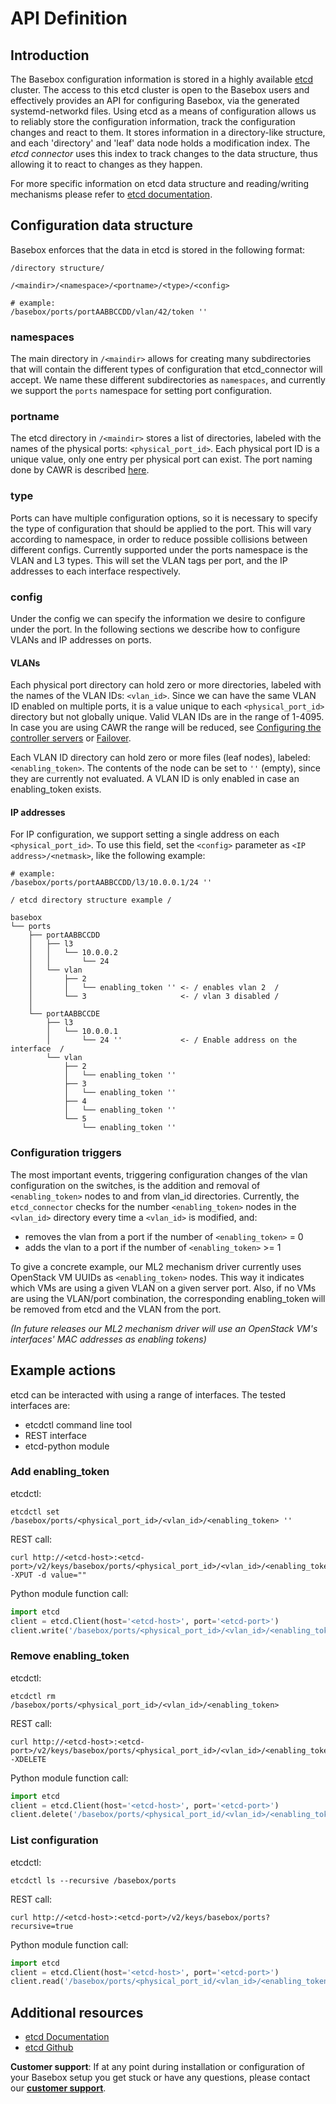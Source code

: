 # API Definition

## Introduction
The Basebox configuration information is stored in a highly available [etcd][etcd_gh] cluster.
The access to this etcd cluster is open to the Basebox users and effectively provides an API for configuring Basebox, via the generated systemd-networkd files.
Using etcd as a means of configuration allows us to reliably store the configuration information, track the configuration changes and react to them.
It stores information in a directory-like structure, and each 'directory' and 'leaf' data node holds a modification index.
The *etcd connector* uses this index to track changes to the data structure, thus allowing it to react to changes as they happen.

For more specific information on etcd data structure and reading/writing mechanisms please refer to [etcd documentation][etcd_docs].

## Configuration data structure
Basebox enforces that the data in etcd is stored in the following format:

```text
/directory structure/

/<maindir>/<namespace>/<portname>/<type>/<config>

# example:
/basebox/ports/portAABBCCDD/vlan/42/token ''
```
### namespaces

The main directory in `/<maindir>` allows for creating many subdirectories that will contain the different types of configuration that etcd_connector will accept. We name these different subdirectories as `namespaces`, and
currently we support the `ports` namespace for setting port configuration.

### portname
The etcd directory in `/<maindir>` stores a list of directories, labeled with the names of the physical ports: `<physical_port_id>`. Each physical port ID is a unique value, only one entry per physical port can exist.  The port
 naming done by CAWR is described [here](introduction_cawr.html#port-mapping).

### type

Ports can have multiple configuration options, so it is necessary to specify the type of configuration that should be applied to the port. This will vary according to namespace, in order to reduce possible collisions between 
different configs. Currently supported under the ports namespace is the VLAN and L3 types. This will set the VLAN tags per port, and the IP addresses to each interface respectively.

### config 

Under the config we can specify the information we desire to configure under the port. In the following sections we describe how to configure VLANs and IP addresses on ports.

#### VLANs

Each physical port directory can hold zero or more directories, labeled with the names of the VLAN IDs: `<vlan_id>`. Since we can have the same VLAN ID enabled on multiple ports, it is a value unique to each `<physical_port_id>` directory but not globally unique. Valid VLAN IDs are in the range of 1-4095. In case you are using CAWR the range will be reduced, see [Configuring the controller servers](setup_physical.html#configuring-the-controller-servers) or [Failover](introduction_cawr.html#failover).

Each VLAN ID directory can hold zero or more files (leaf nodes), labeled: `<enabling_token>`. The contents of the node can be set to `''` (empty), since they are currently not evaluated. A VLAN ID is only enabled in case an enabling_token exists.

#### IP addresses

For IP configuration, we support setting a single address on each `<physical_port_id>`. To use this field, set the `<config>` parameter as `<IP address>/<netmask>`, like the following example:

```
# example:
/basebox/ports/portAABBCCDD/l3/10.0.0.1/24 ''
```

```text
/ etcd directory structure example /

basebox
└── ports
    ├── portAABBCCDD
    │   ├── l3
    │   │   └── 10.0.0.2
    │   │       └── 24
    │   └── vlan
    │       ├── 2
    │       │   └── enabling_token '' <- / enables vlan 2  /
    │       └── 3                     <- / vlan 3 disabled /
    │                              
    └── portAABBCCDE
        ├── l3
        │   └── 10.0.0.1
        │       └── 24 ''             <- / Enable address on the interface  /
        └── vlan
            ├── 2
            │   └── enabling_token ''
            ├── 3
            │   └── enabling_token ''
            ├── 4
            │   └── enabling_token ''
            └── 5
                └── enabling_token ''
```

### Configuration triggers
The most important events, triggering configuration changes of the vlan configuration on the switches, is the addition and removal of `<enabling_token>` nodes to and from vlan_id directories. Currently, the `etcd_connector` checks for the number `<enabling_token>` nodes in the `<vlan_id>` directory every time a `<vlan_id>` is modified, and:
* removes the vlan from a port if the number of `<enabling_token>` = 0
* adds the vlan to a port if the number of `<enabling_token>` >= 1

To give a concrete example, our ML2 mechanism driver currently uses OpenStack VM UUIDs as `<enabling_token>` nodes. This way it indicates which VMs are using a given VLAN on a given server port. Also, if no VMs are using the VLAN/port combination, the corresponding enabling_token will be removed from etcd and the VLAN from the port.

*(In future releases our ML2 mechanism driver will use an OpenStack VM's interfaces' MAC addresses as enabling tokens)*

## Example actions
etcd can be interacted with using a range of interfaces.
The tested interfaces are:
* etcdctl command line tool
* REST interface
* etcd-python module

### Add enabling_token
etcdctl:
```shell
etcdctl set /basebox/ports/<physical_port_id>/<vlan_id>/<enabling_token> ''
```

REST call:
```shell
curl http://<etcd-host>:<etcd-port>/v2/keys/basebox/ports/<physical_port_id>/<vlan_id>/<enabling_token> -XPUT -d value=""
```

Python module function call:
```python
import etcd
client = etcd.Client(host='<etcd-host>', port='<etcd-port>')
client.write('/basebox/ports/<physical_port_id>/<vlan_id>/<enabling_token>', '')
```

### Remove enabling_token
etcdctl:
```shell
etcdctl rm /basebox/ports/<physical_port_id>/<vlan_id>/<enabling_token>
```

REST call:
```shell
curl http://<etcd-host>:<etcd-port>/v2/keys/basebox/ports/<physical_port_id>/<vlan_id>/<enabling_token> -XDELETE
```

Python module function call:
```python
import etcd
client = etcd.Client(host='<etcd-host>', port='<etcd-port>')
client.delete('/basebox/ports/<physical_port_id/<vlan_id>/<enabling_token>')
```

### List configuration
etcdctl:
```shell
etcdctl ls --recursive /basebox/ports
```

REST call:
```shell
curl http://<etcd-host>:<etcd-port>/v2/keys/basebox/ports?recursive=true
```

Python module function call:
```python
import etcd
client = etcd.Client(host='<etcd-host>', port='<etcd-port>')
client.read('/basebox/ports/<physical_port_id/<vlan_id>/<enabling_token>', recursive=True)
```

## Additional resources
* [etcd Documentation][etcd_docs]
* [etcd Github][etcd_gh]

**Customer support**: If at any point during installation or configuration of your Basebox setup you get stuck or have any questions, please contact our **[customer support](customer_support.html#customer_support)**.

[etcd_docs]: https://github.com/coreos/etcd/blob/master/Documentation/docs.md (etcd Documentation)
[etcd_gh]: https://github.com/coreos/etcd (etcd Github)
